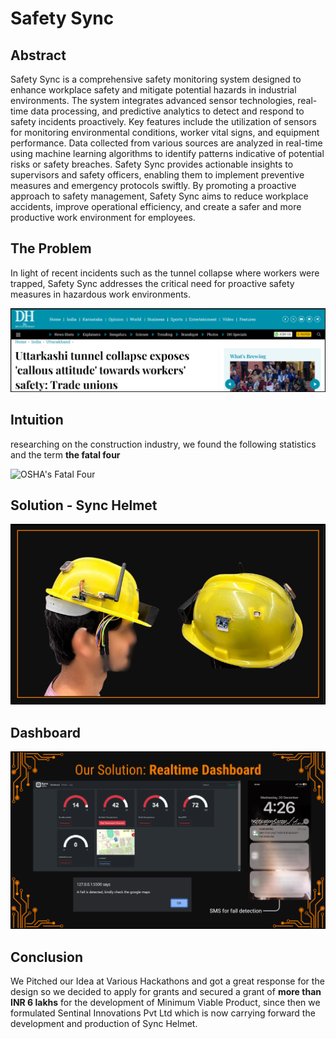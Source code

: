 # Safety Sync

## Abstract
Safety Sync is a comprehensive safety monitoring system designed to enhance workplace safety and mitigate potential hazards in industrial environments. The system integrates advanced sensor technologies, real-time data processing, and predictive analytics to detect and respond to safety incidents proactively. Key features include the utilization of sensors for monitoring environmental conditions, worker vital signs, and equipment performance. Data collected from various sources are analyzed in real-time using machine learning algorithms to identify patterns indicative of potential risks or safety breaches. Safety Sync provides actionable insights to supervisors and safety officers, enabling them to implement preventive measures and emergency protocols swiftly. By promoting a proactive approach to safety management, Safety Sync aims to reduce workplace accidents, improve operational efficiency, and create a safer and more productive work environment for employees.

## The Problem
In light of recent incidents such as the tunnel collapse where workers were trapped, Safety Sync addresses the critical need for proactive safety measures in hazardous work environments. 

![News Headline](https://github.com/Shivansh12t/SafetySync/blob/main/images/problem.png)

## Intuition
researching on the construction industry, we found the following statistics and the term **the fatal four**

![OSHA's Fatal Four](https://github.com/Shivansh12t/SafetySync/assets/68985920/906f3e2a-ef9f-457d-b08a-8d21953e6035)

## Solution - Sync Helmet
![Sync Helmet](https://github.com/Shivansh12t/SafetySync/blob/main/images/sidefront_helmet.png)

## Dashboard
![Real time Dashboard](https://github.com/Shivansh12t/SafetySync/blob/main/images/dashboard.png)

## Conclusion
We Pitched our Idea at Various Hackathons and got a great response for the design so we decided to apply for grants and secured a grant of **more than INR 6 lakhs** for the development of Minimum Viable Product, since then we formulated Sentinal Innovations Pvt Ltd which is now carrying forward the development and production of Sync Helmet.


